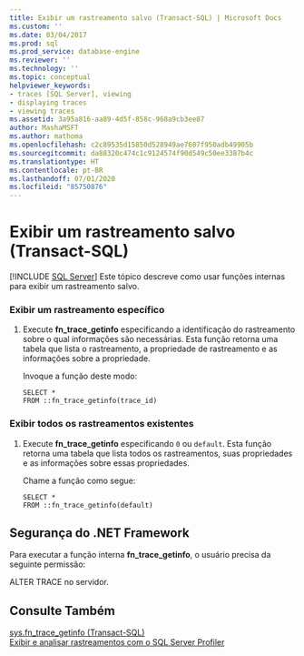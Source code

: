 ```yaml
---
title: Exibir um rastreamento salvo (Transact-SQL) | Microsoft Docs
ms.custom: ''
ms.date: 03/04/2017
ms.prod: sql
ms.prod_service: database-engine
ms.reviewer: ''
ms.technology: ''
ms.topic: conceptual
helpviewer_keywords:
- traces [SQL Server], viewing
- displaying traces
- viewing traces
ms.assetid: 3a95a816-aa89-4d5f-858c-968a9cb3ee87
author: MashaMSFT
ms.author: mathoma
ms.openlocfilehash: c2c89535d15850d528949ae7607f950adb49905b
ms.sourcegitcommit: da88320c474c1c9124574f90d549c50ee3387b4c
ms.translationtype: HT
ms.contentlocale: pt-BR
ms.lasthandoff: 07/01/2020
ms.locfileid: "85750876"
---
```

# <a name="view-a-saved-trace-transact-sql"></a>Exibir um rastreamento salvo (Transact-SQL)
 [!INCLUDE [SQL Server](../../includes/applies-to-version/sqlserver.md)]
  Este tópico descreve como usar funções internas para exibir um rastreamento salvo.  
  
### <a name="to-view-a-specific-trace"></a>Exibir um rastreamento específico  
  
1.  Execute **fn_trace_getinfo** especificando a identificação do rastreamento sobre o qual informações são necessárias. Esta função retorna uma tabela que lista o rastreamento, a propriedade de rastreamento e as informações sobre a propriedade.  

     Invoque a função deste modo:  
  
    ```  
    SELECT *  
    FROM ::fn_trace_getinfo(trace_id)  
    ```  
  
### <a name="to-view-all-existing-traces"></a>Exibir todos os rastreamentos existentes  
  
1.  Execute **fn_trace_getinfo** especificando `0` ou `default`. Esta função retorna uma tabela que lista todos os rastreamentos, suas propriedades e as informações sobre essas propriedades.  
  
     Chame a função como segue:  
  
    ```  
    SELECT *  
    FROM ::fn_trace_getinfo(default)  
    ```  
  
## <a name="net-framework-security"></a>Segurança do .NET Framework  
 Para executar a função interna **fn_trace_getinfo**, o usuário precisa da seguinte permissão:  
  
 ALTER TRACE no servidor.  
  
## <a name="see-also"></a>Consulte Também  
 [sys.fn_trace_getinfo &#40;Transact-SQL&#41;](../../relational-databases/system-functions/sys-fn-trace-getinfo-transact-sql.md)   
 [Exibir e analisar rastreamentos com o SQL Server Profiler](../../tools/sql-server-profiler/view-and-analyze-traces-with-sql-server-profiler.md)  
  
  
